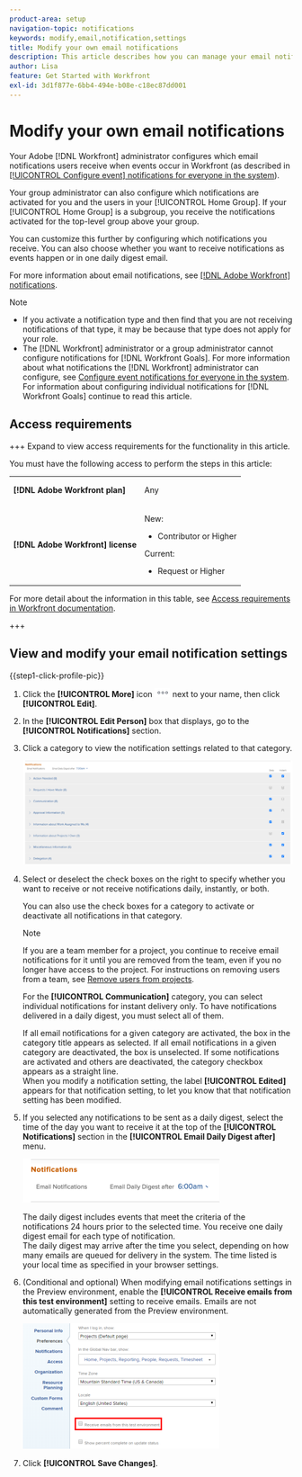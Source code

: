 ```yaml
---
product-area: setup
navigation-topic: notifications
keywords: modify,email,notification,settings
title: Modify your own email notifications
description: This article describes how you can manage your email notifications in your user profile.
author: Lisa
feature: Get Started with Workfront
exl-id: 3d1f877e-6bb4-494e-b08e-c18ec87dd001
---
```

# Modify your own email notifications

<!-- Audited: 1/2024 -->

Your Adobe [!DNL Workfront] administrator configures which email notifications users receive when events occur in Workfront (as described in [[!UICONTROL Configure event] notifications for everyone in the system](../../administration-and-setup/manage-workfront/emails/configure-event-notifications-for-everyone-in-the-system.md)).

Your group administrator can also configure which notifications are activated for you and the users in your [!UICONTROL Home Group]. If your [!UICONTROL Home Group] is a subgroup, you receive the notifications activated for the top-level group above your group.

You can customize this further by configuring which notifications you receive. You can also choose whether you want to receive notifications as events happen or in one daily digest email.

For more information about email notifications, see [[!DNL Adobe Workfront] notifications](../../workfront-basics/using-notifications/wf-notifications.md).

>[!NOTE]
>
>* If you activate a notification type and then find that you are not receiving notifications of that type, it may be because that type does not apply for your role.
>* The [!DNL Workfront] administrator or a group administrator cannot configure notifications for [!DNL Workfront Goals]. For more information about what notifications the [!DNL Workfront] administrator can configure, see [Configure event notifications for everyone in the system](../../administration-and-setup/manage-workfront/emails/configure-event-notifications-for-everyone-in-the-system.md). For information about configuring individual notifications for [!DNL Workfront Goals] continue to read this article.
>

## Access requirements

+++ Expand to view access requirements for the functionality in this article.

You must have the following access to perform the steps in this article:

<table style="table-layout:auto"> 
 <col> 
 </col> 
 <col> 
 </col> 
 <tbody> 
  <tr> 
   <td role="rowheader"><strong>[!DNL Adobe Workfront plan]</strong></td> 
   <td> <p>Any</p> </td> 
  </tr> 
  <tr> 
   <td role="rowheader"><strong>[!DNL Adobe Workfront] license</strong></td> 
   <td>  <p>New:</p> 
   <ul><li>Contributor or Higher</li></ul>
   <p>Current:</p>
   <ul><li>Request or Higher</li></ul>
   </td> 
  </tr> 
 </tbody> 
</table>

For more detail about the information in this table, see [Access requirements in Workfront documentation](/help/quicksilver/administration-and-setup/add-users/access-levels-and-object-permissions/access-level-requirements-in-documentation.md).

+++

## View and modify your email notification settings

{{step1-click-profile-pic}}

1. Click the **[!UICONTROL More]** icon ![](assets/more-icon.png) next to your name, then click **[!UICONTROL Edit]**.

1. In the **[!UICONTROL Edit Person]** box that displays, go to the **[!UICONTROL Notifications]** section.

1. Click a category to view the notification settings related to that category.

   ![](assets/my-profile-notifications.png)

1. Select or deselect the check boxes on the right to specify whether you want to receive or not receive notifications daily, instantly, or both.

   You can also use the check boxes for a category to activate or deactivate all notifications in that category.

   >[!NOTE]
   >
   >If you are a team member for a project, you continue to receive email notifications for it until you are removed from the team, even if you no longer have access to the project. For instructions on removing users from a team, see [Remove users from projects](../../manage-work/projects/manage-projects/remove-users-from-projects.md).

   For the **[!UICONTROL Communication]** category, you can select individual notifications for instant delivery only. To have notifications delivered in a daily digest, you must select all of them.

   If all email notifications for a given category are activated, the box in the category title appears as selected. If all email notifications in a given category are deactivated, the box is unselected. If some notifications are activated and others are deactivated, the category checkbox appears as a straight line.\
   When you modify a notification setting, the label **[!UICONTROL Edited]** appears for that notification setting, to let you know that that notification setting has been modified.

1. If you selected any notifications to be sent as a daily digest, select the time of the day you want to receive it at the top of the **[!UICONTROL Notifications]** section in the **[!UICONTROL Email Daily Digest after]** menu.

   ![](assets/digest-time-stamp-my-settings-350x78.png)

   The daily digest includes events that meet the criteria of the notifications 24 hours prior to the selected time. You receive one daily digest email for each type of notification.\
   The daily digest may arrive after the time you select, depending on how many emails are queued for delivery in the system. The time listed is your local time as specified in your browser settings.

1. (Conditional and optional) When modifying email notifications settings in the Preview environment, enable the **[!UICONTROL Receive emails from this test environment]** setting to receive emails. Emails are not automatically generated from the Preview environment.

   ![](assets/receive-emails-from-sandbox-setting-edit-350x223.png)

1. Click **[!UICONTROL Save Changes]**.

